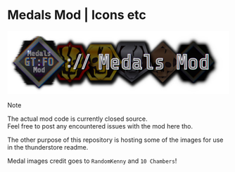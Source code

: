 # Medals Mod | Icons etc

<p align="center">
  <img src="./banner.webp" />
</p>

> [!NOTE]  
> The actual mod code is currently closed source.  
> Feel free to post any encountered issues with the mod here tho.

The other purpose of this repository is hosting some of the images for use in the thunderstore readme.

Medal images credit goes to `RandomKenny` and `10 Chambers`!
